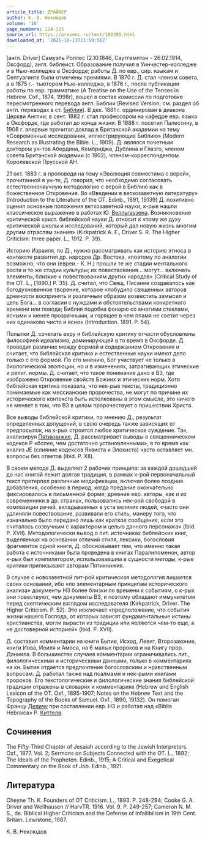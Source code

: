 ```yaml
---
article_title: ДРАЙВЕР
author: К. В. Неклюдов
volume: '16'
page_numbers: 124-125
source_url: https://pravenc.ru/text/180395.html
downloaded_at: '2025-10-13T11:59:56Z'
---
```


[англ. Driver] Самуэль Роллес (2.10.1846, Саутгемптон - 26.02.1914, Оксфорд), англ. библеист. Образование получил в Уинчестер-колледже и в Нью-колледже в Оксфорде; работы Д. по евр., сир. языкам и Септуагинте были отмечены премиями. В 1870 г. Д. стал членом совета, а в 1875 г.- тьютором Нью-колледжа, в 1876 г., после публикации работы по евр. грамматике (A Treatise on the Use of the Tenses in Hebrew. Oxf., 1874, 1998r), вошел в состав комиссии по подготовке пересмотренного перевода англ. Библии (Revised Version; см. раздел об англ. переводах в ст. [Библия](https://pravenc.ru/text/Библия.html)). В дек. 1881 г. ординирован в диакона Церкви Англии; в сент. 1882 г. стал профессором на кафедре евр. языка в Оксфорде, где работал до конца жизни. В 1888 г. посетил Палестину, в 1908 г. впервые прочитал доклад в Британской академии на тему «Современные исследования, иллюстрирующие Библию» (Modern Research as Illustrating the Bible. L., 1909). Д. являлся почетным доктором ун-тов Абердина, Кембриджа, Дублина и Глазго, членом совета Британской академии (с 1902), членом-корреспондентом Королевской Прусской АН.

21 окт. 1883 г. в проповеди на тему «Эволюция совместима с верой», прочитанной в ун-те, Д. говорил, что необходимо согласовать естественнонаучную методологию с верой в Библию как в божественное Откровение. Во «Введении в ветхозаветную литературу» (Introduction to the Literature of the OT. Edinb., 1891, 19139) Д. позитивно оценил основные положения ветхозаветной науки, к-рые нашли классическое выражение в работах Ю. [Велльгаузена](https://pravenc.ru/text/Велльгаузен.html). Возникновение критической христ. библейской науки Д. относит к «тому же духу критической школы и исследований, который дал новую жизнь многим другим отраслям знания» (Kirkpatrick A. F., Driver S. R. The Higher Criticism: three paper. L., 1912. P. 39).

Историю Израиля, по Д., нужно рассматривать как историю этноса в контексте развития др. народов Др. Востока, «поэтому по аналогии возможно, что они (евреи.- К. Н.) прошли те же стадии ментального роста и те же стадии культуры; их повествования... могут… включать элементы, близкие к повествованиям других народов» (Critical Study of the OT. L., [1890.] P. 35). Д. считал, что Свящ. Писание создавалось как богодухновенное творение, которое «побудило священных авторов древности воспринять и различным образом возвестить замысел и цель Бога… в согласии с нуждами и обстоятельствами конкретного времени или повода; Библия подобна фонарю со многими стеклами, ясными и менее прозрачными, и горящее в нем пламя не светит через них одинаково чисто и ясно» (Introduction. 1891. P. 54).

Попытки Д. сочетать веру и библейскую критику отчасти обусловлены философией идеализма, доминирующей в то время в Оксфорде. Д. проводит различие между формой и содержанием Откровения и считает, что библейская критика и естественные науки имеют дело только с его формой. По его мнению, Бог участвует не только в биологической эволюции, но и в изменениях, затрагивающих этические и религ. нормы. Д. считает, что такое понимание дано в ВЗ, где изображено Откровение свойств Божиих и этических норм. Хотя библейская критика показала, что нек-рые тексты, традиционно понимаемые как мессианские пророчества, не могут по причине их исторического контекста быть истолкованы в этом смысле, это ничего не меняет в том, что ВЗ в целом пророчествует о пришествии Христа.

Все выводы библейской критики, по мнению Д., результат определенных допущений, в свою очередь также зависящих от предпосылок, на к-рых строится любое критическое суждение. Так, анализируя [Пятикнижие](https://pravenc.ru/text/Пятикнижие.html), Д. рассматривает выводы о священническом кодексе P «более, чем достаточно установленными», в то время как анализ JE (слияние кодексов Яхвиста и Элохиста) часто оставляет мн. вопросы без ответов (Ibid. P. XII).

В своем методе Д. выделяет 2 рабочих принципа: за каждой дошедшей до нас книгой лежит долгая традиция, в рамках к-рой первоначальный текст претерпел различные модификации, включал более поздние добавления, особенно в период, когда предание окончательно фиксировалось в письменной форме; древние евр. авторы, как и их современники в др. странах, пользовались нек-рой свободой в композиции речей, вкладываемых в уста великих людей, «часто они удлиняли повествование, развивали его стиль, манеру того, что изначально было передано лишь как краткое сообщение, если это считалось созвучным с характером и целью данного персонажа» (Ibid. P. XVII). Методологически вывод о лит. источниках библейских книг, выделяемых на основании отличий стиля, лексики, богословия фрагментов одной книги, Д. обосновывает тем, что именно такая работа с источниками была проведена в книгах Паралипоменон, автор к-рых был компилятором, использовавшим в сущности методы, к-рые критики приписывают авторам Пятикнижия.

В случае с новозаветной лит-рой критическая методология лишается своих оснований, ибо «по элементарным принципам исторического анализа» документы НЗ более близки по времени к событиям, о к-рых они повествуют, чем документы ВЗ, и поэтому обладают иммунитетом перед скептическим взглядом исследователя (Kirkpatrick, Driver. The Higher Criticism. P. 52). Это исключает «предположение, что события жизни нашего Господа, от которых зависят фундаментальные истины христианства, могли вырасти из традиции или являются чем-то еще, а не достоверной историей» (Ibid. P. XVII).

Д. составил комментарии на книги Бытие, Исход, Левит, Второзаконие, книги Иова, Иоиля и Амоса, на 6 малых пророков и на Книгу прор. Даниила. В большинстве случаев комментарии ограничивались лит., филологическими и историческими данными, только в комментариях на кн. Бытие отдается предпочтение богословским и нравственным вопросам. Д. работал также над псалмами и нек-рыми книгами пророков. Его текстологические и филологические знания библейской традиции отражены в словарях и комментариях (Hebrew and English Lexicon of the OT. Oxf., 1895-1907; Notes on the Hebrew Text and the Topography of the Books of Samuel. Oxf., 1890, 19132). Он помогал Францу [Деличу](https://pravenc.ru/text/Деличу.html) при составлении евр. НЗ и работал над «Biblia Hebraica» Р. [Киттеля](https://pravenc.ru/text/Киттель.html).

## Сочинения

The Fifty-Third Chapter of Jesaiah according to the Jewish Interpreters. Oxf., 1877. Vol. 2; Sermons on Subjects Connected with the OT. L., 1892; The Ideals of the Propheten. Edinb., 1915; A Critical and Exegetical Commentary on the Book of Job. Edinb., 1921.

## Литература

Cheyne Th. K. Founders of OT Criticism. L., 1893. P. 248-294; Cooke G. A. Driver and Wellhausen // HarvTR. 1916. Vol. 9. P. 249-257; Cameron N. M. S., de. Biblical Higher Criticism and the Defense of Infallibilism in 19th Cent. Britain. Lewistone, 1987.

К. В. Неклюдов
